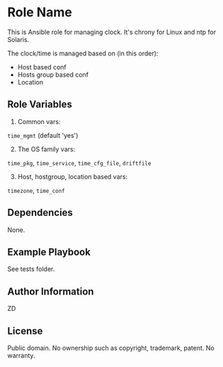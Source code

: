 Role Name
=========
This is Ansible role for managing clock. 
It's chrony for Linux and ntp for Solaris. 

The clock/time is managed based on (in this order):

- Host based conf
- Hosts group based conf
- Location

Role Variables
--------------

1. Common vars:

```time_mgmt``` (default 'yes')

2. The OS family vars:

```time_pkg```,  ```time_service```, ```time_cfg_file```, ```driftfile```

3. Host, hostgroup, location based vars:

```timezone```, ```time_conf```

Dependencies
------------
None.

Example Playbook
----------------
See tests folder. 

Author Information
------------------
ZD

License
--------

Public domain.
No ownership such as copyright, trademark, patent. No warranty. 
